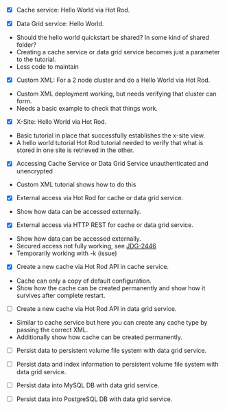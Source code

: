 - [x] Cache service: Hello World via Hot Rod.

- [x] Data Grid service: Hello World.
* Should the hello world quickstart be shared? In some kind of shared folder?
* Creating a cache service or data grid service becomes just a parameter to the tutorial.
* Less code to maintain

- [x] Custom XML: For a 2 node cluster and do a Hello World via Hot Rod.
* Custom XML deployment working, but needs verifying that cluster can form.
* Needs a basic example to check that things work.

- [x] X-Site: Hello World via Hot Rod.
* Basic tutorial in place that successfully establishes the x-site view. 
* A hello world tutorial Hot Rod tutorial needed to verify that what is stored in one site is retrieved in the other.

- [x] Accessing Cache Service or Data Grid Service unauthenticated and unencrypted
* Custom XML tutorial shows how to do this 

- [x] External access via Hot Rod for cache or data grid service.
* Show how data can be accessed externally.

- [x] External access via HTTP REST for cache or data grid service.
* Show how data can be accessed externally.
* Secured access not fully working, see [JDG-2446](https://issues.jboss.org/browse/JDG-2446)
* Temporarily working with -k (issue)

- [x] Create a new cache via Hot Rod API in cache service.
* Cache can only a copy of default configuration. 
* Show how the cache can be created permanently and show how it survives after complete restart.

- [ ] Create a new cache via Hot Rod API in data grid service.
* Similar to cache service but here you can create any cache type by passing the correct XML. 
* Additionally show how cache can be created permanently.

- [ ] Persist data to persistent volume file system with data grid service.

- [ ] Persist data and index information to persistent volume file system with data grid service.

- [ ] Persist data into MySQL DB with data grid service.

- [ ] Persist data into PostgreSQL DB with data grid service.

